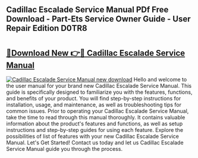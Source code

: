 ## Cadillac Escalade Service Manual PDf Free Download - Part-Ets Service Owner Guide - User Repair Edition D0TR8

# <h2><a href="http://bc59518.oget.top/?id=Cadillac+Escalade+Service+Manual">🔗Download New 👉🔴 Cadillac Escalade Service Manual</a></h2>

[![Cadillac Escalade Service Manual new download](https://i.imgur.com/5g1atiW.png)](http://bc59518.oget.top/?id=Cadillac+Escalade+Service+Manual)
Hello and welcome to the user manual for your brand new Cadillac Escalade Service Manual. This guide is specifically designed to familiarize you with the features, functions, and benefits of your product. You will find step-by-step instructions for installation, usage, and maintenance, as well as troubleshooting tips for common issues. Prior to operating your Cadillac Escalade Service Manual, take the time to read through this manual thoroughly. It contains valuable information about the product's features and functions, as well as setup instructions and step-by-step guides for using each feature. Explore the possibilities of list of features with your new Cadillac Escalade Service Manual. Let's Get Started! Contact us today and let us Cadillac Escalade Service Manual guide you through the process.
